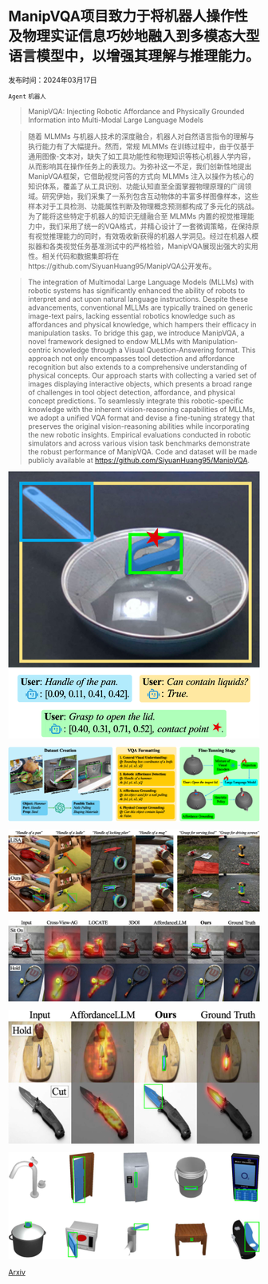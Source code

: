 # ManipVQA项目致力于将机器人操作性及物理实证信息巧妙地融入到多模态大型语言模型中，以增强其理解与推理能力。

发布时间：2024年03月17日

`Agent` `机器人`

> ManipVQA: Injecting Robotic Affordance and Physically Grounded Information into Multi-Modal Large Language Models

> 随着 MLMMs 与机器人技术的深度融合，机器人对自然语言指令的理解与执行能力有了大幅提升。然而，常规 MLMMs 在训练过程中，由于仅基于通用图像-文本对，缺失了如工具功能性和物理知识等核心机器人学内容，从而影响其在操作任务上的表现力。为弥补这一不足，我们创新性地提出ManipVQA框架，它借助视觉问答的方式向 MLMMs 注入以操作为核心的知识体系，覆盖了从工具识别、功能认知直至全面掌握物理原理的广阔领域。研究伊始，我们采集了一系列包含互动物体的丰富多样图像样本，这些样本对于工具检测、功能属性判断及物理概念预测都构成了多元化的挑战。为了能将这些特定于机器人的知识无缝融合至 MLMMs 内置的视觉推理能力中，我们采用了统一的VQA格式，并精心设计了一套微调策略，在保持原有视觉推理能力的同时，有效吸收新获得的机器人学洞见。经过在机器人模拟器和各类视觉任务基准测试中的严格检验，ManipVQA展现出强大的实用性。相关代码和数据集即将在https://github.com/SiyuanHuang95/ManipVQA公开发布。

> The integration of Multimodal Large Language Models (MLLMs) with robotic systems has significantly enhanced the ability of robots to interpret and act upon natural language instructions. Despite these advancements, conventional MLLMs are typically trained on generic image-text pairs, lacking essential robotics knowledge such as affordances and physical knowledge, which hampers their efficacy in manipulation tasks. To bridge this gap, we introduce ManipVQA, a novel framework designed to endow MLLMs with Manipulation-centric knowledge through a Visual Question-Answering format. This approach not only encompasses tool detection and affordance recognition but also extends to a comprehensive understanding of physical concepts. Our approach starts with collecting a varied set of images displaying interactive objects, which presents a broad range of challenges in tool object detection, affordance, and physical concept predictions. To seamlessly integrate this robotic-specific knowledge with the inherent vision-reasoning capabilities of MLLMs, we adopt a unified VQA format and devise a fine-tuning strategy that preserves the original vision-reasoning abilities while incorporating the new robotic insights. Empirical evaluations conducted in robotic simulators and across various vision task benchmarks demonstrate the robust performance of ManipVQA. Code and dataset will be made publicly available at https://github.com/SiyuanHuang95/ManipVQA.

![ManipVQA项目致力于将机器人操作性及物理实证信息巧妙地融入到多模态大型语言模型中，以增强其理解与推理能力。](../../../paper_images/2403.11289/x1.png)

![ManipVQA项目致力于将机器人操作性及物理实证信息巧妙地融入到多模态大型语言模型中，以增强其理解与推理能力。](../../../paper_images/2403.11289/x2.png)

![ManipVQA项目致力于将机器人操作性及物理实证信息巧妙地融入到多模态大型语言模型中，以增强其理解与推理能力。](../../../paper_images/2403.11289/x3.png)

![ManipVQA项目致力于将机器人操作性及物理实证信息巧妙地融入到多模态大型语言模型中，以增强其理解与推理能力。](../../../paper_images/2403.11289/x4.png)

![ManipVQA项目致力于将机器人操作性及物理实证信息巧妙地融入到多模态大型语言模型中，以增强其理解与推理能力。](../../../paper_images/2403.11289/x5.png)

![ManipVQA项目致力于将机器人操作性及物理实证信息巧妙地融入到多模态大型语言模型中，以增强其理解与推理能力。](../../../paper_images/2403.11289/x6.png)

[Arxiv](https://arxiv.org/abs/2403.11289)